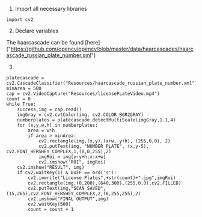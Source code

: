 1. Import all necessary libraries
```
import cv2
```
2. Declare variables

The haarcascade can be found [here] ("https://github.com/opencv/opencv/blob/master/data/haarcascades/haarcascade_russian_plate_number.xml")

3. 

```
platecascade = cv2.CascadeClassifier("Resources/haarcascade_russian_plate_number.xml")
minArea = 500
cap = cv2.VideoCapture("Resources/licensePLateVideo.mp4")
count = 0
while True:
    success,img = cap.read()
    imgGray = cv2.cvtColor(img, cv2.COLOR_BGR2GRAY)
    numberplates = platecascade.detectMultiScale(imgGray,1.1,4)
    for (x,y,w,h) in numberplates:
        area = w*h
        if area > minArea:
            cv2.rectangle(img,(x,y),(x+w, y+h), (255,0,0), 2)
            cv2.putText(img, "NUMBER PLATE", (x,y-5), cv2.FONT_HERSHEY_COMPLEX,1,(0,0,255),2)
            imgRoi = img[y:y+h,x:x+w]
            cv2.imshow("ROI", imgRoi)
    cv2.imshow("RESULT", img)
    if cv2.waitKey(1) & 0xFF == ord('s'):
        cv2.imwrite("License Plates",+str(count)+".jpg",imgRoi)
        cv2.rectangle(img,(0,200),(640,300),(255,0,0),cv2.FILLED)
        cv2.putText(img,"SCAN SAVED",(15,265),cv2.FONT_HERSHEY_COMPLEX,2,(0,255,255),2)
        cv2.imshow("FINAL OUTPUT",img)
        cv2.waitKey(500)
        count = count + 1

```
